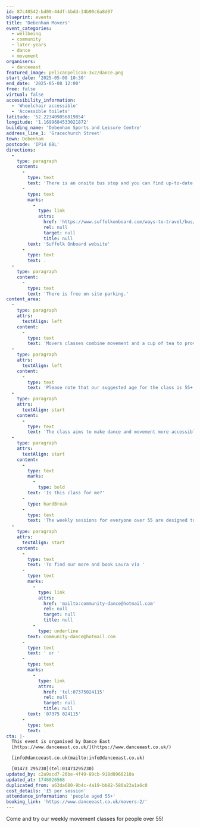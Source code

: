 ```yaml
---
id: 87c40542-bd09-44df-bbdd-34b90c6a8d07
blueprint: events
title: 'Debenham Movers'
event_categories:
  - wellbeing
  - community
  - later-years
  - dance
  - movement
organisers:
  - danceeast
featured_image: pelicanpelican-3x2/dance.png
start_date: '2025-05-08 10:30'
end_date: '2025-05-08 12:00'
free: false
virtual: false
accessibility_information:
  - 'Wheelchair accessible'
  - 'Accessible toilets'
latitude: '52.223409056819854'
longitude: '1.1699684533021872'
building_name: 'Debenham Sports and Leisure Centre'
address_line_1: 'Gracechurch Street'
town: Debenham
postcode: 'IP14 6BL'
directions:
  -
    type: paragraph
    content:
      -
        type: text
        text: 'There is an onsite bus stop and you can find up-to-date times on the '
      -
        type: text
        marks:
          -
            type: link
            attrs:
              href: 'https://www.suffolkonboard.com/ways-to-travel/bus/bus-timetable-updates/'
              rel: null
              target: null
              title: null
        text: 'Suffolk Onboard website'
      -
        type: text
        text: .
  -
    type: paragraph
    content:
      -
        type: text
        text: 'There is free on site parking.'
content_area:
  -
    type: paragraph
    attrs:
      textAlign: left
    content:
      -
        type: text
        text: 'Movers classes combine movement and a cup of tea to provide a positive and creative outlet for people over 55 in Debenham. '
  -
    type: paragraph
    attrs:
      textAlign: left
    content:
      -
        type: text
        text: 'Please note that our suggested age for the class is 55+, but Movers is open to anyone who feels the class would benefit them.'
  -
    type: paragraph
    attrs:
      textAlign: start
    content:
      -
        type: text
        text: 'The class aims to make dance and movement more accessible by pairing the activity with the chance to meet new people in a friendly and relaxed environment. Led by a team of professional dance artists, the Movers classes gives people the opportunity to socialise and get moving in a fun and relaxed environment.'
  -
    type: paragraph
    attrs:
      textAlign: start
    content:
      -
        type: text
        marks:
          -
            type: bold
        text: 'Is this class for me?'
      -
        type: hardBreak
      -
        type: text
        text: 'The weekly sessions for everyone over 55 are designed to boost mental and physical health and include a chance to socialise and connect with others, but most importantly to have fun. Sessions will be led by an experienced dance artist and are suitable for all levels of mobility. No dance experience is necessary.'
  -
    type: paragraph
    attrs:
      textAlign: start
    content:
      -
        type: text
        text: 'To find our more and book Laura via '
      -
        type: text
        marks:
          -
            type: link
            attrs:
              href: 'mailto:community-dance@hotmail.com'
              rel: null
              target: null
              title: null
          -
            type: underline
        text: community-dance@hotmail.com
      -
        type: text
        text: ' or '
      -
        type: text
        marks:
          -
            type: link
            attrs:
              href: 'tel:07375024115'
              rel: null
              target: null
              title: null
        text: '07375 024115'
      -
        type: text
        text: .
cta: |-
  This event is organised by Dance East
  [https://www.danceeast.co.uk/](https://www.danceeast.co.uk/)

  [info@danceeast.co.uk(mailto:info@danceeast.co.uk)

  [01473 295230](tel:01473295230)
updated_by: c2a9acd7-26be-4f49-89cb-918d0960210a
updated_at: 1746026568
duplicated_from: a63da680-9b4c-4a19-bb82-580a23a1a6c0
cost_details: '£5 per session'
attendance_information: 'people aged 55+'
booking_link: 'https://www.danceeast.co.uk/movers-2/'
---
```

Come and try our weekly movement classes for people over 55!